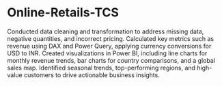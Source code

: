 # Online-Retails-TCS
Conducted data cleaning and transformation to address missing data, negative quantities, and incorrect pricing.
Calculated key metrics such as revenue using DAX and Power Query, applying currency conversions for USD to INR.
Created visualizations in Power BI, including line charts for monthly revenue trends, bar charts for country comparisons, and a global sales map.
Identified seasonal trends, top-performing regions, and high-value customers to drive actionable business insights.
